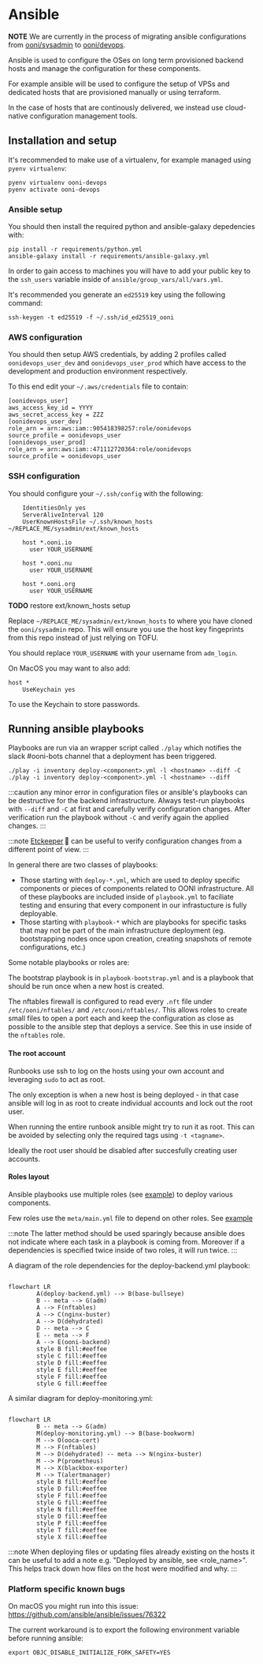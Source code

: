 # Ansible

**NOTE** We are currently in the process of migrating ansible configurations from [ooni/sysadmin](https://github.com/ooni/sysadmin) to [ooni/devops](https://github.com/ooni/devops).

Ansible is used to configure the OSes on long term provisioned backend hosts and manage the configuration for these components.

For example ansible will be used to configure the setup of VPSs and dedicated hosts that are provisioned manually or using terraform.

In the case of hosts that are continously delivered, we instead use cloud-native configuration management tools.

## Installation and setup

It's recommended to make use of a virtualenv, for example managed using `pyenv virtualenv`:
```
pyenv virtualenv ooni-devops
pyenv activate ooni-devops
```

### Ansible setup

You should then install the required python and ansible-galaxy depedencies with:
```
pip install -r requirements/python.yml
ansible-galaxy install -r requirements/ansible-galaxy.yml
```

In order to gain access to machines you will have to add your public key to the
`ssh_users` variable inside of `ansible/group_vars/all/vars.yml`.

It's recommended you generate an `ed25519` key using the following command:
```
ssh-keygen -t ed25519 -f ~/.ssh/id_ed25519_ooni
```

### AWS configuration

You should then setup AWS credentials, by adding 2 profiles called `oonidevops_user_dev` and `oonidevops_user_prod` which have access to the development and production environment respectively.

To this end edit your `~/.aws/credentials` file to contain:

```
[oonidevops_user]
aws_access_key_id = YYYY
aws_secret_access_key = ZZZ
[oonidevops_user_dev]
role_arn = arn:aws:iam::905418398257:role/oonidevops
source_profile = oonidevops_user
[oonidevops_user_prod]
role_arn = arn:aws:iam::471112720364:role/oonidevops
source_profile = oonidevops_user
```

### SSH configuration

You should configure your `~/.ssh/config` with the following:

```
    IdentitiesOnly yes
    ServerAliveInterval 120
    UserKnownHostsFile ~/.ssh/known_hosts ~/REPLACE_ME/sysadmin/ext/known_hosts

    host *.ooni.io
      user YOUR_USERNAME

    host *.ooni.nu
      user YOUR_USERNAME

    host *.ooni.org
      user YOUR_USERNAME
```

**TODO** restore ext/known_hosts setup

Replace `~/REPLACE_ME/sysadmin/ext/known_hosts` to where you have cloned
the `ooni/sysadmin` repo. This will ensure you use the host key
fingeprints from this repo instead of just relying on TOFU.

You should replace `YOUR_USERNAME` with your username from `adm_login`.

On MacOS you may want to also add:

    host *
        UseKeychain yes

To use the Keychain to store passwords.

## Running ansible playbooks

Playbooks are run via an wrapper script called `./play` which notifies the slack #ooni-bots channel that a deployment has been triggered.

```
./play -i inventory deploy-<component>.yml -l <hostname> --diff -C
./play -i inventory deploy-<component>.yml -l <hostname> --diff
```

:::caution
any minor error in configuration files or ansible's playbooks can be
destructive for the backend infrastructure. Always test-run playbooks
with `--diff` and `-C` at first and carefully verify configuration
changes. After verification run the playbook without `-C` and verify
again the applied changes.
:::

:::note
[Etckeeper](#etckeeper)&thinsp;🔧 can be useful to verify configuration
changes from a different point of view.
:::

In general there are two classes of playbooks:
* Those starting with `deploy-*.yml`, which are used to deploy specific components or pieces of components related to OONI infrastructure. All of these playbooks are included inside of `playbook.yml` to faciliate testing and ensuring that every component in our infrastucture is fully deployable.
* Those starting with `playbook-*` which are playbooks for specific tasks that may not be part of the main infrastructure deployment (eg. bootstrapping nodes once upon creation, creating snapshots of remote configurations, etc.)

Some notable playbooks or roles are:

The bootstrap playbook is in `playbook-bootstrap.yml` and is a playbook that should be run once when a new host is created.

The nftables firewall is configured to read every `.nft` file under
`/etc/ooni/nftables/` and `/etc/ooni/nftables/`. This allows roles to
create small files to open a port each and keep the configuration as
close as possible to the ansible step that deploys a service. See this in use inside of the `nftables` role.

#### The root account

Runbooks use ssh to log on the hosts using your own account and leveraging `sudo` to act as root.

The only exception is when a new host is being deployed - in that case ansible will log in as root to create
individual accounts and lock out the root user.

When running the entire runbook ansible might try to run it as root.
This can be avoided by selecting only the required tags using `-t <tagname>`.

Ideally the root user should be disabled after succesfully creating user accounts.

#### Roles layout

Ansible playbooks use multiple roles (see
[example](https://github.com/ooni/sysadmin/blob/master/ansible/deploy-backend.yml#L46))
to deploy various components.

Few roles use the `meta/main.yml` file to depend on other roles. See
[example](https://github.com/ooni/sysadmin/blob/master/ansible/roles/ooni-backend/meta/main.yml)

:::note
The latter method should be used sparingly because ansible does not
indicate where each task in a playbook is coming from. Moreover if a dependencies is specified twice inside of two roles, it will run twice.
:::

A diagram of the role dependencies for the deploy-backend.yml playbook:

```mermaid

flowchart LR
        A(deploy-backend.yml) --> B(base-bullseye)
        B -- meta --> G(adm)
        A --> F(nftables)
        A --> C(nginx-buster)
        A --> D(dehydrated)
        D -- meta --> C
        E -- meta --> F
        A --> E(ooni-backend)
        style B fill:#eeffee
        style C fill:#eeffee
        style D fill:#eeffee
        style E fill:#eeffee
        style F fill:#eeffee
        style G fill:#eeffee
```

A similar diagram for deploy-monitoring.yml:

```mermaid

flowchart LR
        B -- meta --> G(adm)
        M(deploy-monitoring.yml) --> B(base-bookworm)
        M --> O(ooca-cert)
        M --> F(nftables)
        M --> D(dehydrated) -- meta --> N(nginx-buster)
        M --> P(prometheus)
        M --> X(blackbox-exporter)
        M --> T(alertmanager)
        style B fill:#eeffee
        style D fill:#eeffee
        style F fill:#eeffee
        style G fill:#eeffee
        style N fill:#eeffee
        style O fill:#eeffee
        style P fill:#eeffee
        style T fill:#eeffee
        style X fill:#eeffee
```

:::note
When deploying files or updating files already existing on the hosts it can be useful to add a note e.g. "Deployed by ansible, see <role_name>".
This helps track down how files on the host were modified and why.
:::

### Platform specific known bugs

On macOS you might run into this issue: https://github.com/ansible/ansible/issues/76322

The current workaround is to export the following environment variable before running ansible:
```
export OBJC_DISABLE_INITIALIZE_FORK_SAFETY=YES
```
